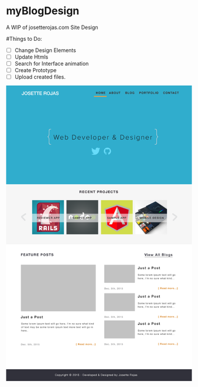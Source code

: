 # myBlogDesign
A WIP of josetterojas.com Site Design

#Things to Do:

- [ ] Change Design Elements
- [ ] Update Htmls
- [ ] Search for Interface animation
- [ ] Create Prototype
- [ ] Upload created files.

![alt tag](https://github.com/jojo1311/myBlogDesign/blob/master/Home%20Page.png)


